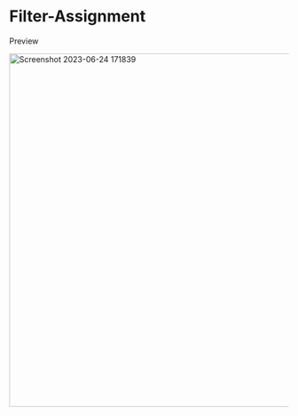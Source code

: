 # Filter-Assignment
Preview

<img width="636" alt="Screenshot 2023-06-24 171839" src="https://github.com/RR-08/Filter-Assignment/assets/76547581/5101d6a5-aaf4-41bd-b18f-803de3f6c2f8">
